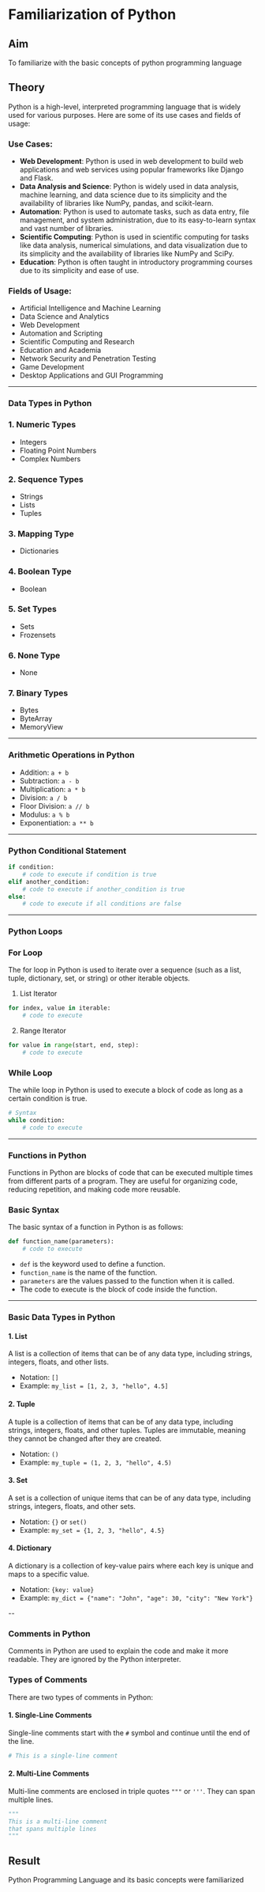 Familiarization of Python
==

Aim
--
To familiarize with the basic concepts of python programming language

Theory
--
Python is a high-level, interpreted programming language that is widely used for various purposes. Here are some of its use cases and fields of usage:

### Use Cases:

* **Web Development**: Python is used in web development to build web applications and web services using popular frameworks like Django and Flask.
* **Data Analysis and Science**: Python is widely used in data analysis, machine learning, and data science due to its simplicity and the availability of libraries like NumPy, pandas, and scikit-learn.
* **Automation**: Python is used to automate tasks, such as data entry, file management, and system administration, due to its easy-to-learn syntax and vast number of libraries.
* **Scientific Computing**: Python is used in scientific computing for tasks like data analysis, numerical simulations, and data visualization due to its simplicity and the availability of libraries like NumPy and SciPy.
* **Education**: Python is often taught in introductory programming courses due to its simplicity and ease of use.

### Fields of Usage:

* Artificial Intelligence and Machine Learning
* Data Science and Analytics
* Web Development
* Automation and Scripting
* Scientific Computing and Research
* Education and Academia
* Network Security and Penetration Testing
* Game Development
* Desktop Applications and GUI Programming


----
### Data Types in Python

### 1. Numeric Types
*   Integers
*   Floating Point Numbers
*   Complex Numbers

### 2. Sequence Types
*   Strings
*   Lists
*   Tuples

### 3. Mapping Type
*   Dictionaries

### 4. Boolean Type
*   Boolean

### 5. Set Types
*   Sets
*   Frozensets

### 6. None Type
*   None

### 7. Binary Types
*   Bytes
*   ByteArray
*   MemoryView

-----

### Arithmetic Operations in Python

*   Addition: `a + b`
*   Subtraction: `a - b`
*   Multiplication: `a * b`
*   Division: `a / b`
*   Floor Division: `a // b`
*   Modulus: `a % b`
*   Exponentiation: `a ** b`

----
### Python Conditional Statement
```python
if condition:
    # code to execute if condition is true
elif another_condition:
    # code to execute if another_condition is true
else:
    # code to execute if all conditions are false
```
---

### Python Loops

### For Loop

The for loop in Python is used to iterate over a sequence (such as a list, tuple, dictionary, set, or string) or other iterable objects.

1. List Iterator
```python
for index, value in iterable:
    # code to execute
```

  2. Range Iterator
```python
for value in range(start, end, step):
    # code to execute
```
### While Loop

The while loop in Python is used to execute a block of code as long as a certain condition is true.

```python
# Syntax
while condition:
    # code to execute
```

---

### Functions in Python

Functions in Python are blocks of code that can be executed multiple times from different parts of a program. They are useful for organizing code, reducing repetition, and making code more reusable.

### Basic Syntax

The basic syntax of a function in Python is as follows:

```python
def function_name(parameters):
    # code to execute
```

*   `def` is the keyword used to define a function.
*   `function_name` is the name of the function.
*   `parameters` are the values passed to the function when it is called.
*   The code to execute is the block of code inside the function.
---

### Basic Data Types in Python

#### 1. List
A list is a collection of items that can be of any data type, including strings, integers, floats, and other lists.
*   Notation: `[]`
*   Example: `my_list = [1, 2, 3, "hello", 4.5]`

#### 2. Tuple
A tuple is a collection of items that can be of any data type, including strings, integers, floats, and other tuples. Tuples are immutable, meaning they cannot be changed after they are created.
*   Notation: `()`
*   Example: `my_tuple = (1, 2, 3, "hello", 4.5)`

#### 3. Set
A set is a collection of unique items that can be of any data type, including strings, integers, floats, and other sets.
*   Notation: `{}` or `set()`
*   Example: `my_set = {1, 2, 3, "hello", 4.5}`

#### 4. Dictionary
A dictionary is a collection of key-value pairs where each key is unique and maps to a specific value.
*   Notation: `{key: value}`
*   Example: `my_dict = {"name": "John", "age": 30, "city": "New York"}`
  

--
### Comments in Python

Comments in Python are used to explain the code and make it more readable. They are ignored by the Python interpreter.

### Types of Comments

There are two types of comments in Python:

#### 1. Single-Line Comments

Single-line comments start with the `#` symbol and continue until the end of the line.

```python
# This is a single-line comment
```

#### 2. Multi-Line Comments

Multi-line comments are enclosed in triple quotes `"""` or `'''`. They can span multiple lines.

```python
"""
This is a multi-line comment
that spans multiple lines
"""
```

Result
--
Python Programming Language and its basic concepts were familiarized
